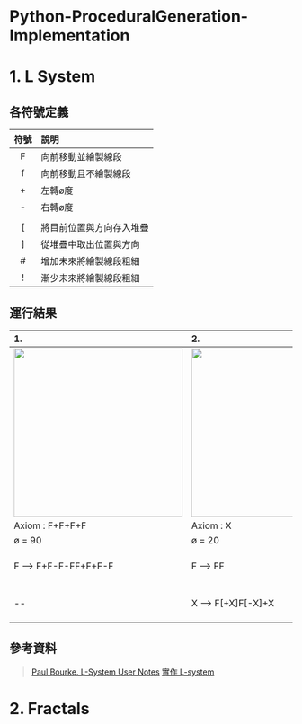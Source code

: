 # Python-ProceduralGeneration-Implementation

# 1. L System
## 各符號定義
| 符號 | 說明 |
| :-: | :- |
| F | 向前移動並繪製線段 |
| f | 向前移動且不繪製線段 |
| + | 左轉ø度 |
| - | 右轉ø度 |
| | | 迴轉(180度) |
| [ | 將目前位置與方向存入堆疊 |
| ] | 從堆疊中取出位置與方向 |
| # | 增加未來將繪製線段粗細 |
| ! | 漸少未來將繪製線段粗細 |

## 運行結果
| 1.                                                                   | 2.                                                                     | 3.Quadratic Gosper     |
| :-----                                                               | :-----                                                                 | :----- |
|<img src="https://i.imgur.com/741k9KB.gif" width="300" height="300" />| <img src="https://i.imgur.com/R3Geuaw.gif" width="300" height="300" /> | <img src="https://i.imgur.com/mrg5yzQ.gif" width="300" height="300" /> |
| Axiom : F+F+F+F                                                      | Axiom : X                                                              | Axiom : -YF |
| ø = 90                                                               | ø = 20                                                                 | ø = 90 |
| F --> F+F-F-FF+F+F-F                                                 | F --> FF                                                               | X --> XFX-YF-YF+FX+FX-YF-YFFX+YF+FXFXYF-FX+YF+FXFX+YF-FXYF-YF-FX+FX+YFYF- |
| --                                                                   | X --> F[+X]F[-X]+X                                                     | Y --> +FXFX-YF-YF+FX+FXYF+FX-YFYF-FX-YF+FXYFYF-FX-YFFX+FX+YF-YF-FX+FX+YFY |
## 參考資料
> [Paul Bourke. L-System User Notes](http://paulbourke.net/fractals/lsys/)
> [實作 L-system](https://openhome.cc/Gossip/P5JS/Lsystem.html)
> 
# 2. Fractals
